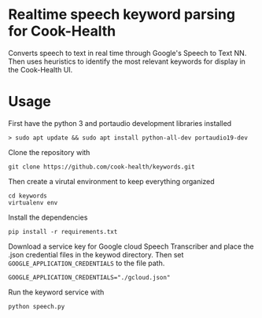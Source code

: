 # Realtime speech keyword parsing for Cook-Health
Converts speech to text in real time through Google's Speech to Text NN.
Then uses heuristics to identify the most relevant keywords for display
in the Cook-Health UI.

# Usage
First have the python 3 and portaudio development libraries installed
```
> sudo apt update && sudo apt install python-all-dev portaudio19-dev
```
Clone the repository with
```
git clone https://github.com/cook-health/keywords.git
```

Then create a virutal environment to keep everything organized
```
cd keywords
virtualenv env
```

Install the dependencies
```
pip install -r requirements.txt
```

Download a service key for Google cloud Speech Transcriber and place the .json 
credential files in the keywod directory. Then set ```GOOGLE_APPLICATION_CREDENTIALS``` to the
file path.
```
GOOGLE_APPLICATION_CREDENTIALS="./gcloud.json"
```
Run the keyword service with
```
python speech.py
```

